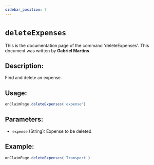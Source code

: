 ```yaml
---
sidebar_position: 7
---
```


# `deleteExpenses`

This is the documentation page of the command 'deleteExpenses'. This document was written by **Gabriel Martins**.

## Description:

Find and delete an expense.

## Usage:

```js
onClaimPage.deleteExpenses('expense')
```

## Parameters:

- `expense` (String): Expense to be deleted.

## Example:

```js
onClaimPage.deleteExpenses('Transport')
```